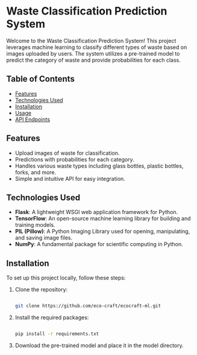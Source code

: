 # Waste Classification Prediction System

Welcome to the Waste Classification Prediction System! This project leverages machine learning to classify different types of waste based on images uploaded by users. The system utilizes a pre-trained model to predict the category of waste and provide probabilities for each class.

## Table of Contents

- [Features](#features)
- [Technologies Used](#technologies-used)
- [Installation](#installation)
- [Usage](#usage)
- [API Endpoints](#api-endpoints)


## Features

- Upload images of waste for classification.
- Predictions with probabilities for each category.
- Handles various waste types including glass bottles, plastic bottles, forks, and more.
- Simple and intuitive API for easy integration.

## Technologies Used

- **Flask**: A lightweight WSGI web application framework for Python.
- **TensorFlow**: An open-source machine learning library for building and training models.
- **PIL (Pillow)**: A Python Imaging Library used for opening, manipulating, and saving image files.
- **NumPy**: A fundamental package for scientific computing in Python.

## Installation

To set up this project locally, follow these steps:

1. Clone the repository:
   ```bash
   
   git clone https://github.com/eco-craft/ecocraft-ml.git

2. Install the required packages:
   ```bash
   
   pip install -r requirements.txt
   
3. Download the pre-trained model and place it in the model directory.

